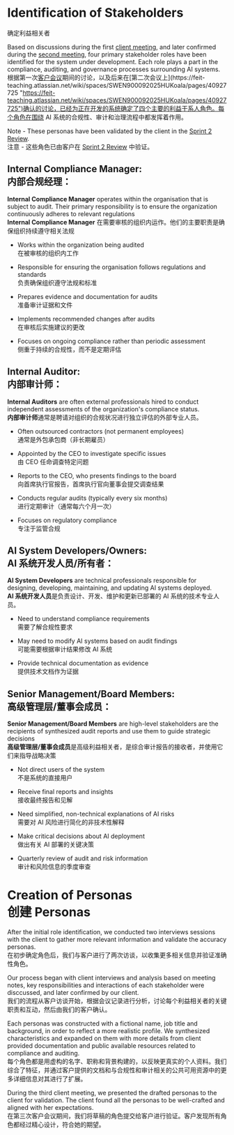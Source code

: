 # Identification of Stakeholders  
确定利益相关者

Based on discussions during the first [client meeting](https://feit-teaching.atlassian.net/wiki/spaces/SWEN900092025HUKoala/pages/13566082 "https://feit-teaching.atlassian.net/wiki/spaces/SWEN900092025HUKoala/pages/13566082"), and later confirmed during the [second meeting](https://feit-teaching.atlassian.net/wiki/spaces/SWEN900092025HUKoala/pages/40927725 "https://feit-teaching.atlassian.net/wiki/spaces/SWEN900092025HUKoala/pages/40927725"), four primary stakeholder roles have been identified for the system under development. Each role plays a part in the compliance, auditing, and governance processes surrounding AI systems.  
根据第一次[客户会议](https://feit-teaching.atlassian.net/wiki/spaces/SWEN900092025HUKoala/pages/13566082 "https://feit-teaching.atlassian.net/wiki/spaces/SWEN900092025HUKoala/pages/13566082")期间的讨论，以及后来在[第二次会议上](https://feit-teaching.atlassian.net/wiki/spaces/SWEN900092025HUKoala/pages/40927725 "https://feit-teaching.atlassian.net/wiki/spaces/SWEN900092025HUKoala/pages/40927725")确认的讨论，已经为正在开发的系统确定了四个主要的利益干系人角色。每个角色在围绕 AI 系统的合规性、审计和治理流程中都发挥着作用。  
  
Note - These personas have been validated by the client in the [Sprint 2 Review](https://feit-teaching.atlassian.net/wiki/spaces/SWEN900092025HUKoala/pages/51811894 "https://feit-teaching.atlassian.net/wiki/spaces/SWEN900092025HUKoala/pages/51811894").  
注意 - 这些角色已由客户在 [Sprint 2 Review](https://feit-teaching.atlassian.net/wiki/spaces/SWEN900092025HUKoala/pages/51811894 "https://feit-teaching.atlassian.net/wiki/spaces/SWEN900092025HUKoala/pages/51811894") 中验证。

## **Internal Compliance Manager:  <br/>内部合规经理：**

**Internal Compliance Manager** operates within the organisation that is subject to audit. Their primary responsibility is to ensure the organization continuously adheres to relevant regulations  
**Internal Compliance Manager** 在需要审核的组织内运作。他们的主要职责是确保组织持续遵守相关法规

- Works within the organization being audited  
    在被审核的组织内工作
    
- Responsible for ensuring the organisation follows regulations and standards  
    负责确保组织遵守法规和标准
    
- Prepares evidence and documentation for audits  
    准备审计证据和文件
    
- Implements recommended changes after audits  
    在审核后实施建议的更改
    
- Focuses on ongoing compliance rather than periodic assessment  
    侧重于持续的合规性，而不是定期评估
    

## **Internal Auditor:  <br/>内部审计师：**

**Internal Auditors** are often external professionals hired to conduct independent assessments of the organization's compliance status.  
**内部审计师**通常是聘请对组织的合规状况进行独立评估的外部专业人员。

- Often outsourced contractors (not permanent employees)  
    通常是外包承包商（非长期雇员）
    
- Appointed by the CEO to investigate specific issues  
    由 CEO 任命调查特定问题
    
- Reports to the CEO, who presents findings to the board  
    向首席执行官报告，首席执行官向董事会提交调查结果
    
- Conducts regular audits (typically every six months)  
    进行定期审计（通常每六个月一次）
    
- Focuses on regulatory compliance  
    专注于监管合规
    

## **AI System Developers/Owners:  <br/>AI 系统开发人员/所有者：**

**AI System Developers** are technical professionals responsible for designing, developing, maintaining, and updating AI systems deployed.  
**AI 系统开发人员**是负责设计、开发、维护和更新已部署的 AI 系统的技术专业人员。

- Need to understand compliance requirements  
    需要了解合规性要求
    
- May need to modify AI systems based on audit findings  
    可能需要根据审计结果修改 AI 系统
    
- Provide technical documentation as evidence  
    提供技术文档作为证据
    

## **Senior Management/Board Members:  <br/>高级管理层/董事会成员：**

**Senior Management/Board Members** are high-level stakeholders are the recipients of synthesized audit reports and use them to guide strategic decisions  
**高级管理层/董事会成员**是高级利益相关者，是综合审计报告的接收者，并使用它们来指导战略决策

- Not direct users of the system  
    不是系统的直接用户
    
- Receive final reports and insights  
    接收最终报告和见解
    
- Need simplified, non-technical explanations of AI risks  
    需要对 AI 风险进行简化的非技术性解释
    
- Make critical decisions about AI deployment  
    做出有关 AI 部署的关键决策
    
- Quarterly review of audit and risk information  
    审计和风险信息的季度审查
    

# Creation of Personas  <br/>创建 Personas

After the initial role identification, we conducted two interviews sessions with the client to gather more relevant information and validate the accuracy personas.  
在初步确定角色后，我们与客户进行了两次访谈，以收集更多相关信息并验证准确性角色。

Our process began with client interviews and analysis based on meeting notes, key responsibilities and interactions of each stakeholder were disccussed, and later confirmed by our client.  
我们的流程从客户访谈开始，根据会议记录进行分析，讨论每个利益相关者的关键职责和互动，然后由我们的客户确认。

Each personas was constructed with a fictional name, job title and background, in order to reflect a more realistic profile. We synthesized characteristics and expanded on them with more details from client provided documentation and public available resources related to compliance and auditing.  
每个角色都是用虚构的名字、职称和背景构建的，以反映更真实的个人资料。我们综合了特征，并通过客户提供的文档和与合规性和审计相关的公共可用资源中的更多详细信息对其进行了扩展。

During the third client meeting, we presented the drafted personas to the client for validation. The client found all the personas to be well-crafted and aligned with her expectations.  
在第三次客户会议期间，我们将草稿的角色提交给客户进行验证。客户发现所有角色都经过精心设计，符合她的期望。